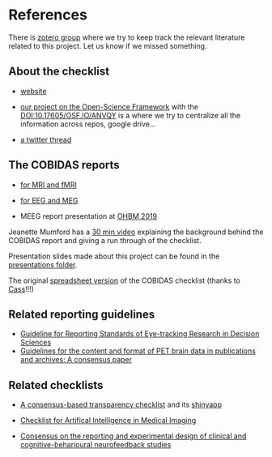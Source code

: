 # References

There is [zotero group](https://www.zotero.org/groups/2349772/cobidas_checklist)
where we try to keep track the relevant literature related to this project. Let
us know if we missed something.

## About the checklist

-   [website](https://remi-gau.github.io/eCobidas/)

-   [our project on the Open-Science Framework](https://osf.io/anvqy/) with the
    [DOI:10.17605/OSF.IO/ANVQY](https://doi.org/10.17605/OSF.IO/ANVQY) is a
    where we try to centralize all the information across repos, google drive...

-   [a twitter thread](https://twitter.com/RemiGau/status/1275821842364870658)

## The COBIDAS reports

-   [for MRI and fMRI](https://www.biorxiv.org/content/10.1101/054262v2)

-   [for EEG and MEG](https://osf.io/a8dhx/)

-   MEEG report presentation at
    [OHBM 2019](https://www.pathlms.com/ohbm/courses/12238/sections/15843/video_presentations/138196)

Jeanette Mumford has a
[30 min video](https://www.youtube.com/watch?v=bsM4KowO5Vc&t=175s) explaining
the background behind the COBIDAS report and giving a run through of the
checklist.

Presentation slides made about this project can be found in the
[presentations folder](../communication/presentations).

The original [spreadsheet version](https://osf.io/qkb9t/) of the COBIDAS
checklist (thanks to [Cass](https://github.com/cassgvp)!!!)

## Related reporting guidelines

-   [Guideline for Reporting Standards of Eye-tracking Research in Decision Sciences](https://psyarxiv.com/f6qcy/)
-   [Guidelines for the content and format of PET brain data in publications and archives: A consensus paper](https://doi.org/10.1177/0271678X20905433)

## Related checklists

-   [A consensus-based transparency checklist](https://www.nature.com/articles/s41562-019-0772-6)
    and its [shinyapp](http://www.shinyapps.org/apps/TransparencyChecklist/)

-   [Checklist for Artifical Intelligence in Medical Imaging](https://claim.shinyapps.io/CLAIM/)

-   [Consensus on the reporting and experimental design of clinical and cognitive-beharioural neurofeedback studies](https://crednf.shinyapps.io/CREDnf/)
